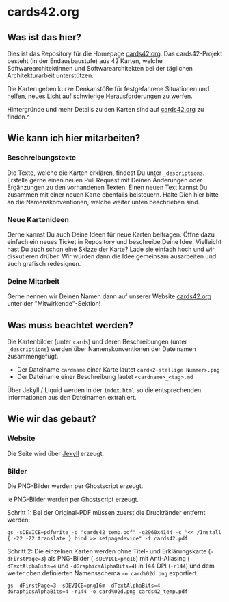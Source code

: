 # cards42.org

## Was ist das hier?

Dies ist das Repository für die Homepage [cards42.org](https://cards42.org). Das cards42-Projekt besteht (in der Endausbaustufe) aus 42 Karten, welche Softwarearchitektinnen und Softwarearchitekten bei der täglichen Architekturarbeit unterstützen.

Die Karten geben kurze Denkanstöße für festgefahrene Situationen und helfen, neues Licht auf schwierige Herausforderungen zu werfen.

Hintergründe und mehr Details zu den Karten sind auf [cards42.org](https://cards42.org) zu finden.^

## Wie kann ich hier mitarbeiten?

### Beschreibungstexte

Die Texte, welche die Karten erklären, findest Du unter `_descriptions`. Erstelle gerne einen neuen Pull Request mit Deinen Änderungen oder Ergänzungen zu den vorhandenen Texten. Einen neuen Text kannst Du zusammen mit einer neuen Karte ebenfalls beisteuern. Halte Dich hier bitte an die Namenskonventionen, welche weiter unten beschrieben sind.

### Neue Kartenideen

Gerne kannst Du auch Deine Ideen für neue Karten beitragen. Öffne dazu einfach ein neues Ticket in Repository und beschreibe Deine Idee. Vielleicht hast Du auch schon eine Skizze der Karte? Lade sie einfach hoch und wir diskutieren drüber. Wir würden dann die Idee gemeinsam ausarbeiten und auch grafisch redesignen.

### Deine Mitarbeit

Gerne nennen wir Deinen Namen dann auf unserer Website [cards42.org](https://cards42.org) unter der "Mitwirkende"-Sektion!

## Was muss beachtet werden?

Die Kartenbilder (unter `cards`) und deren Beschreibungen (unter `_descriptions`) werden über Namenskonventionen der Dateinamen zusammengefügt.

* Der Dateiname `cardname` einer Karte lautet `card<2-stellige Nummer>.png`
* Der Dateiname einer Beschreibung lautet `<cardname>_<tag>.md`

Über Jekyll / Liquid werden in der `index.html` so die entsprechenden Informationen aus den Dateinamen extrahiert.

## Wie wir das gebaut?

### Website

Die Seite wird über [Jekyll](https://jekyllrb.com/) erzeugt.

### Bilder

Die PNG-Bilder werden per Ghostscript erzeugt.

ie PNG-Bilder werden per Ghostscript erzeugt.

Schritt 1: Bei der Original-PDF müssen zuerst die Druckränder entfernt werden:

```
gs -sDEVICE=pdfwrite -o "cards42_temp.pdf" -g2960x4144 -c "<< /Install { -22 -22 translate } bind >> setpagedevice" -f cards42.pdf
```

Schritt 2: Die einzelnen Karten werden ohne Titel- und Erklärungskarte (`-dFirstPage=3`) als PNG-Bilder (`-sDEVICE=png16`) mit Anti-Aliasing (`-dTextAlphaBits=4` und `-dGraphicsAlphaBits=4`) in 144 DPI (`-r144`) und dem weiter oben definierten Namensschema `-o card%02d.png` exportiert.

```
gs -dFirstPage=3 -sDEVICE=png16m -dTextAlphaBits=4 -dGraphicsAlphaBits=4 -r144 -o card%02d.png cards42_temp.pdf
```